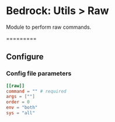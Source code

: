 # Bedrock: Utils > Raw

Module to perform raw commands.<br>

=========

## Configure

### Config file parameters
```toml
[[raw]]
command = "" # required
args = [""]
order = 0
env = "both"
sys = "all"
```
